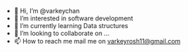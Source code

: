 - 👋 Hi, I’m @varkeychan
- 👀 I’m interested in software development
- 🌱 I’m currently learning Data structures 
- 💞️ I’m looking to collaborate on ...
- 📫 How to reach me mail me on varkeyrosh11@gmail.com

<!---
varkeychan/varkeychan is a ✨ special ✨ repository because its `README.md` (this file) appears on your GitHub profile.
You can click the Preview link to take a look at your changes.
--->
